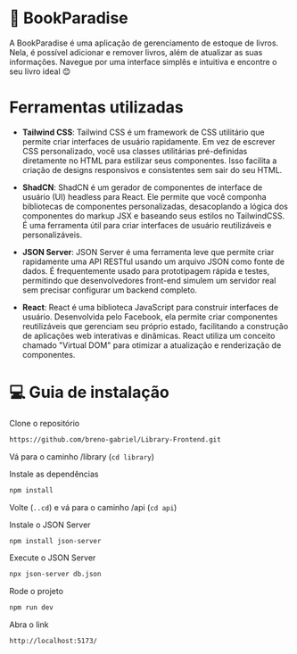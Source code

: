 # :green_book: BookParadise

A BookParadise é uma aplicação de gerenciamento de estoque de livros. Nela, é possível adicionar e remover livros, além de atualizar as suas informações. Navegue por uma interface simplês e intuitiva e encontre o seu livro ideal :blush:

# Ferramentas utilizadas

- **Tailwind CSS**: Tailwind CSS é um framework de CSS utilitário que permite criar interfaces de usuário rapidamente. Em vez de escrever CSS personalizado, você usa classes utilitárias pré-definidas diretamente no HTML para estilizar seus componentes. Isso facilita a criação de designs responsivos e consistentes sem sair do seu HTML.

- **ShadCN**: ShadCN é um gerador de componentes de interface de usuário (UI) headless para React. Ele permite que você componha bibliotecas de componentes personalizadas, desacoplando a lógica dos componentes do markup JSX e baseando seus estilos no TailwindCSS. É uma ferramenta útil para criar interfaces de usuário reutilizáveis e personalizáveis.

- **JSON Server**: JSON Server é uma ferramenta leve que permite criar rapidamente uma API RESTful usando um arquivo JSON como fonte de dados. É frequentemente usado para prototipagem rápida e testes, permitindo que desenvolvedores front-end simulem um servidor real sem precisar configurar um backend completo.

- **React**: React é uma biblioteca JavaScript para construir interfaces de usuário. Desenvolvida pelo Facebook, ela permite criar componentes reutilizáveis que gerenciam seu próprio estado, facilitando a construção de aplicações web interativas e dinâmicas. React utiliza um conceito chamado "Virtual DOM" para otimizar a atualização e renderização de componentes.


# :computer: Guia de instalação 

Clone o repositório

 ```bash
https://github.com/breno-gabriel/Library-Frontend.git
```

Vá para o caminho /library (`cd library`)

Instale as dependências

```bash
npm install
```

Volte (`..cd`) e vá para o caminho /api (`cd api`)

Instale o JSON Server

```bash
npm install json-server
```

Execute o JSON Server 

```bash
npx json-server db.json
```

Rode o projeto

```bash
npm run dev
```

Abra o link

```bash
http://localhost:5173/
```
